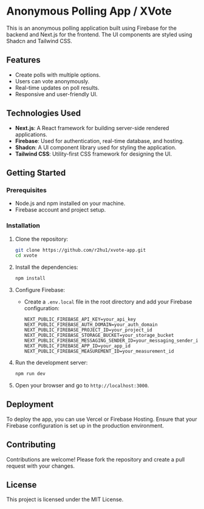 # Anonymous Polling App / XVote

This is an anonymous polling application built using Firebase for the backend and Next.js for the frontend. The UI components are styled using Shadcn and Tailwind CSS.

## Features

- Create polls with multiple options.
- Users can vote anonymously.
- Real-time updates on poll results.
- Responsive and user-friendly UI.

## Technologies Used

- **Next.js**: A React framework for building server-side rendered applications.
- **Firebase**: Used for authentication, real-time database, and hosting.
- **Shadcn**: A UI component library used for styling the application.
- **Tailwind CSS**: Utility-first CSS framework for designing the UI.

## Getting Started

### Prerequisites

- Node.js and npm installed on your machine.
- Firebase account and project setup.

### Installation

1. Clone the repository:
   ```bash
   git clone https://github.com/r2hu1/xvote-app.git
   cd xvote
   ```

2. Install the dependencies:
   ```bash
   npm install
   ```

3. Configure Firebase:
   - Create a `.env.local` file in the root directory and add your Firebase configuration:

     ```plaintext
     NEXT_PUBLIC_FIREBASE_API_KEY=your_api_key
     NEXT_PUBLIC_FIREBASE_AUTH_DOMAIN=your_auth_domain
     NEXT_PUBLIC_FIREBASE_PROJECT_ID=your_project_id
     NEXT_PUBLIC_FIREBASE_STORAGE_BUCKET=your_storage_bucket
     NEXT_PUBLIC_FIREBASE_MESSAGING_SENDER_ID=your_messaging_sender_id
     NEXT_PUBLIC_FIREBASE_APP_ID=your_app_id
     NEXT_PUBLIC_FIREBASE_MEASUREMENT_ID=your_measurement_id
     ```

4. Run the development server:
   ```bash
   npm run dev
   ```

5. Open your browser and go to `http://localhost:3000`.

## Deployment

To deploy the app, you can use Vercel or Firebase Hosting. Ensure that your Firebase configuration is set up in the production environment.

## Contributing

Contributions are welcome! Please fork the repository and create a pull request with your changes.

## License

This project is licensed under the MIT License.
